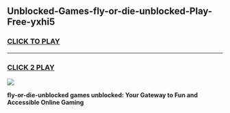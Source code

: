 
## Unblocked-Games-fly-or-die-unblocked-Play-Free-yxhi5
<h3>
<a href="https://premium76.site?title=fly-or-die-unblocked&ref=12A">CLICK TO PLAY</a></h3>
<hr>

<h3>
<a href="https://premium76.site?title=fly-or-die-unblocked&ref=12A">CLICK 2 PLAY</a>
  
</h3>

<a href="https://premium76.site?title=fly-or-die-unblocked&ref=12A"><img src="https://clearcache.store/games.png"></a>


**fly-or-die-unblocked games unblocked: Your Gateway to Fun and Accessible Online Gaming**
